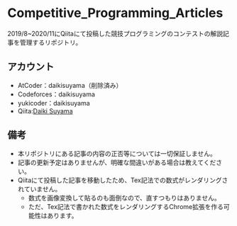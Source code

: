 # Competitive_Programming_Articles

2019/8~2020/11にQiitaにて投稿した競技プログラミングのコンテストの解説記事を管理するリポジトリ。

## アカウント

- AtCoder：daikisuyama（削除済み）
- Codeforces：daikisuyama
- yukicoder：daikisuyama
- Qiita:[Daiki Suyama](https://qiita.com/DaikiSuyama)

## 備考

- 本リポジトリにある記事の内容の正否等については一切保証しません。
- 記事の更新予定はありませんが、明確な間違いがある場合は教えてください。
- Qiitaにて投稿した記事を移動したため、Tex記法での数式がレンダリングされていません。
  - 数式を画像変換して貼るのも面倒なので、直すつもりはありません。
  - ただ、Tex記法で書かれた数式をレンダリングするChrome拡張を作る可能性はあります。

